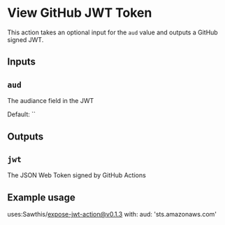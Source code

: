 # View GitHub JWT Token

This action takes an optional input for the `aud` value and outputs a GitHub signed JWT. 

## Inputs

## `aud`

The audiance field in the JWT

Default: ``

## Outputs

## `jwt`

The JSON Web Token signed by GitHub Actions

## Example usage

uses:Sawthis/expose-jwt-action@v0.1.3
with:
  aud: 'sts.amazonaws.com'